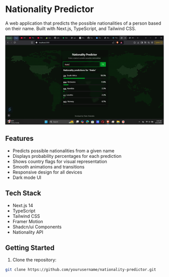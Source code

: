# Nationality Predictor

A web application that predicts the possible nationalities of a person based on their name. Built with Next.js, TypeScript, and Tailwind CSS.

![Nationality Predictor Screenshot](public/screenshot.png)

## Features

- Predicts possible nationalities from a given name
- Displays probability percentages for each prediction
- Shows country flags for visual representation
- Smooth animations and transitions
- Responsive design for all devices
- Dark mode UI

## Tech Stack

- Next.js 14
- TypeScript
- Tailwind CSS
- Framer Motion
- Shadcn/ui Components
- Nationality API

## Getting Started

1. Clone the repository:
```bash
git clone https://github.com/yourusername/nationality-predictor.git